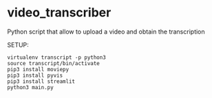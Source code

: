 # video_transcriber
Python script that allow to upload a video and obtain the transcription

SETUP:
```
virtualenv transcript -p python3
source transcript/bin/activate
pip3 install moviepy
pip3 install pyvis
pip3 install streamlit
python3 main.py


```
